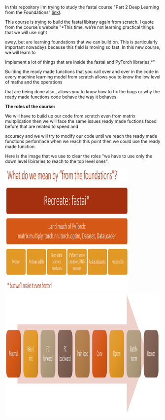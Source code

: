 In this repository i'm trying to study the fastai course "Part 2 Deep Learning from the Foundations" [link!](https://course19.fast.ai/part2).

This course is trying to build the fastai libirary again from scratch. I quote from the course's website "*This time, we’re not learning practical things that we will use right 

away, but are learning foundations that we can build on. This is particularly important nowadays because this field is moving so fast. In this new course, we will learn to 

implement a lot of things that are inside the fastai and PyTorch libraries.*"

Building the ready made functions that you call over and over in the code in every machine learning model from scratch allows you to know the low level of maths and the operations 

that are being done also , allows you to know how to fix the bugs or why the ready made functions code behave the way it behaves.

**The roles of the course:**

We will have to build up our code from scratch even from matrix multplication then we will face the same issues ready made fuctions faced before that are related to speed and 

accuracy and we will try to modify our code until we reach the ready made functions performace when we reach this point then we could use the ready made function.

Here is the image that we use to clear the roles "we have to use only the down level libiraries to reach to the top level ones".

<p float="left">
  <img src="Images/2_foundations (1).jpg" width="400" height="400" />
  <img src="Images/5_cnn.jpg" width="500" height="400" /> 
</p>
